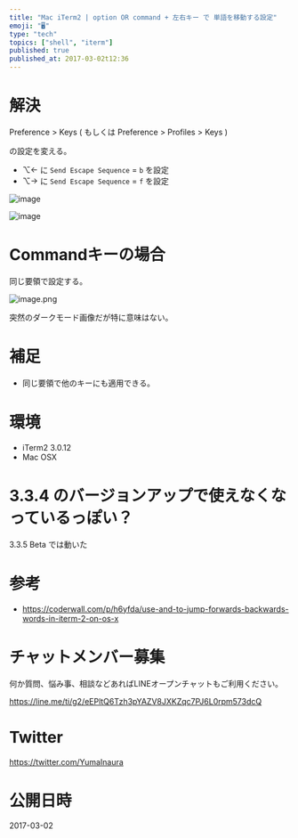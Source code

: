 ```yaml
---
title: "Mac iTerm2 | option OR command + 左右キー で 単語を移動する設定"
emoji: "🖥"
type: "tech"
topics: ["shell", "iterm"]
published: true
published_at: 2017-03-02t12:36
---
```


# 解決

Preference > Keys 
( もしくは Preference > Profiles > Keys )

の設定を変える。

- ⌥← に `Send Escape Sequence` = `b` を設定
- ⌥→ に `Send Escape Sequence` = `f` を設定

![image](https://qiita-image-store.s3.amazonaws.com/0/89618/18ba25a8-3f2b-e80b-359c-58c139693862.png)

![image](https://qiita-image-store.s3.amazonaws.com/0/89618/e87d3ffd-ee25-2751-4128-99cff514ba38.png)

# Commandキーの場合

同じ要領で設定する。

![image.png](https://qiita-image-store.s3.ap-northeast-1.amazonaws.com/0/89618/fb2f8b37-461f-dd41-7cc3-e7f49ae8d104.png)

突然のダークモード画像だが特に意味はない。


# 補足

- 同じ要領で他のキーにも適用できる。

# 環境

- iTerm2 3.0.12
- Mac OSX

# 3.3.4 のバージョンアップで使えなくなっているっぽい？

3.3.5 Beta では動いた

# 参考

- https://coderwall.com/p/h6yfda/use-and-to-jump-forwards-backwards-words-in-iterm-2-on-os-x








<!-- Update From Qiita API -->

# チャットメンバー募集


何か質問、悩み事、相談などあればLINEオープンチャットもご利用ください。

https://line.me/ti/g2/eEPltQ6Tzh3pYAZV8JXKZqc7PJ6L0rpm573dcQ





# Twitter


https://twitter.com/YumaInaura


<!-- Update From Qiita API -->



# 公開日時

2017-03-02
